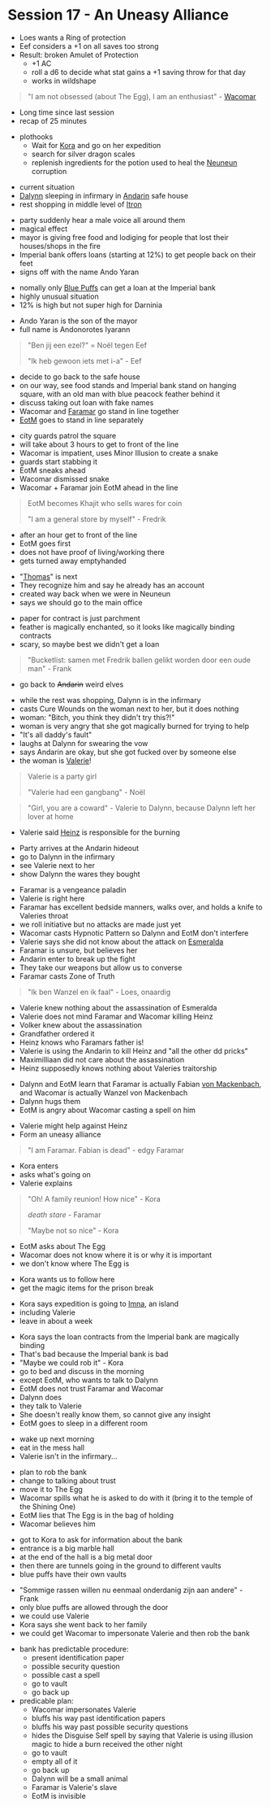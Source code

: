 # Session 17 - An Uneasy Alliance

- Loes wants a Ring of protection
- Eef considers a +1 on all saves too strong
- Result: broken Amulet of Protection
    - +1 AC
    - roll a d6 to decide what stat gains a +1 saving throw for that day
    - works in wildshape

> "I am not obsessed (about The Egg), I am an enthusiast" - [Wacomar](https://bookstack.hemels.me/books/Darninia/page/wacomar-illitris)

- Long time since last session
- recap of 25 minutes

+ plothooks
    - Wait for [Kora](https://bookstack.hemels.me/books/Darninia/page/culorianacora) and go on her expedition
    - search for silver dragon scales
    - replenish ingredients for the potion used to heal the [Neuneun](https://bookstack.hemels.me/books/Darninia/page/nenen) corruption

- current situation
- [Dalynn](https://bookstack.hemels.me/books/Darninia/page/dalynn-lathrana) sleeping in infirmary in [Andarin](https://bookstack.hemels.me/books/Darninia/page/the-andarin) safe house
- rest shopping in middle level of [Itron](https://bookstack.hemels.me/books/Darninia/page/itron)

+ party suddenly hear a male voice all around them
+ magical effect
+ mayor is giving free food and lodiging for people that lost their houses/shops in the fire
+ Imperial bank offers loans (starting at 12%) to get people back on their feet
+ signs off with the name Ando Yaran

- nomally only [Blue Puffs](https://bookstack.hemels.me/books/Darninia/page/the-blue-puffs) can get a loan at the Imperial bank
- highly unusual situation
- 12% is high but not super high for Darninia

+ Ando Yaran is the son of the mayor
+ full name is Andonorotes Iyarann

> "Ben jij een ezel?" = Noël tegen Eef
>
>"Ik heb gewoon iets met i-a" - Eef

+ decide to go back to the safe house
+ on our way, see food stands and Imperial bank stand on hanging square, with an old man with blue peacock feather behind it
+ discuss taking out loan with fake names
+ Wacomar and [Faramar](https://bookstack.hemels.me/books/Darninia/page/faramar-illitris) go stand in line together
+ [EotM](https://bookstack.hemels.me/books/Darninia/page/eye-of-the-mountain) goes to stand in line separately

- city guards patrol the square
- will take about 3 hours to get to front of the line
- Wacomar is impatient, uses Minor Illusion to create a snake
- guards start stabbing it
- EotM sneaks ahead
- Wacomar dismissed snake
- Wacomar + Faramar join EotM ahead in the line

> EotM becomes Khajit who sells wares for coin
>
> "I am a general store by myself" - Fredrik

- after an hour get to front of the line
- EotM goes first
- does not have proof of living/working there
- gets turned away emptyhanded

+ "[Thomas](https://bookstack.hemels.me/books/Darninia/page/wacomar-illitris#Thomas%20"the%20Treasurer"%20Tancus%20Enginius%20the%20First%20(of%20Many))" is next
+ They recognize him and say he already has an account
+ created way back when we were in Neuneun
+ says we should go to the main office

- paper for contract is just parchment
- feather is magically enchanted, so it looks like magically binding contracts
- scary, so maybe best we didn't get a loan

> "Bucketlist: samen met Fredrik ballen gelikt worden door een oude man" - Frank

- go back to ~~Andarin~~ weird elves

+ while the rest was shopping, Dalynn is in the infirmary
+ casts Cure Wounds on the woman next to her, but it does nothing
+ woman: "Bitch, you think they didn't try this?!"
+ woman is very angry that she got magically burned for trying to help
+ "It's all daddy's fault"
+ laughs at Dalynn for swearing the vow
+ says Andarin are okay, but she got fucked over by someone else
+ the woman is [Valerie](https://bookstack.hemels.me/books/Darninia/page/the-von-mackenbach-family#Valerie%20von%20Mackenbach)!

> Valerie is a party girl
>
> "Valerie had een gangbang" - Noël

> "Girl, you are a coward" - Valerie to Dalynn, because Dalynn left her lover at home

- Valerie said [Heinz](https://bookstack.hemels.me/books/Darninia/page/the-von-mackenbach-family#Heinz%20von%20Mackenbach) is responsible for the burning

+ Party arrives at the Andarin hideout
+ go to Dalynn in the infirmary
+ see Valerie next to her
+ show Dalynn the wares they bought

- Faramar is a vengeance paladin
- Valerie is right here
- Faramar has excellent bedside manners, walks over, and holds a knife to Valeries throat
- we roll initiative but no attacks are made just yet
- Wacomar casts Hypnotic Pattern so Dalynn and EotM don't interfere
- Valerie says she did not know about the attack on [Esmeralda](https://bookstack.hemels.me/books/Darninia/page/the-von-mackenbach-family#Esmeralda%20von%20Mackenbach)
- Faramar is unsure, but believes her
- Andarin enter to break up the fight
- They take our weapons but allow us to converse
- Faramar casts Zone of Truth

> "Ik ben Wanzel en ik faal" - Loes, onaardig

- Valerie knew nothing about the assassination of Esmeralda
- Valerie does not mind Faramar and Wacomar killing Heinz
- Volker knew about the assassination
- Grandfather ordered it
- Heinz knows who Faramars father is!
- Valerie is using the Andarin to kill Heinz and "all the other dd pricks"
- Maximilliaan did not care about the assassination
- Heinz supposedly knows nothing about Valeries traitorship

+ Dalynn and EotM learn that Faramar is actually Fabian [von Mackenbach](https://bookstack.hemels.me/books/Darninia/page/the-von-mackenbach-family), and Wacomar is actually Wanzel von Mackenbach
+ Dalynn hugs them
+ EotM is angry about Wacomar casting a spell on him

- Valerie might help against Heinz
- Form an uneasy alliance

> "I am Faramar. Fabian is dead" - edgy Faramar

- Kora enters
- asks what's going on
- Valerie explains

> "Oh! A family reunion! How nice" - Kora
>
> _death stare_ - Faramar
>
> "Maybe not so nice" - Kora

- EotM asks about The Egg
- Wacomar does not know where it is or why it is important
- we don't know where The Egg is

+ Kora wants us to follow here
+ get the magic items for the prison break

- Kora says expedition is going to [Imna](https://bookstack.hemels.me/books/Darninia/page/imnahofo-sgoma), an island
- including Valerie
- leave in about a week

+ Kora says the loan contracts from the Imperial bank are magically binding
+ That's bad because the Imperial bank is bad
+ "Maybe we could rob it" - Kora
+ go to bed and discuss in the morning
+ except EotM, who wants to talk to Dalynn
+ EotM does not trust Faramar and Wacomar
+ Dalynn does
+ they talk to Valerie
+ She doesn't really know them, so cannot give any insight
+ EotM goes to sleep in a different room

- wake up next morning
- eat in the mess hall
- Valerie isn't in the infirmary...

+ plan to rob the bank
+ change to talking about trust
+ move it to The Egg
+ Wacomar spills what he is asked to do with it (bring it to the temple of the Shining One)
+ EotM lies that The Egg is in the bag of holding
+ Wacomar believes him

- got to Kora to ask for information about the bank
- entrance is a big marble hall
- at the end of the hall is a big metal door
- then there are tunnels going in the ground to different vaults
- blue puffs have their own vaults

+ "Sommige rassen willen nu eenmaal onderdanig zijn aan andere" - Frank
+ only blue puffs are allowed through the door
+ we could use Valerie
+ Kora says she went back to her family
+ we could get Wacomar to impersonate Valerie and then rob the bank

- bank has predictable procedure:
    - present identification paper
    - possible security question
    - possible cast a spell
    - go to vault
    - go back up
- predicable plan:
    - Wacomar impersonates Valerie
    - bluffs his way past identification papers
    - bluffs his way past possible security questions
    - hides the Disguise Self spell by saying that Valerie is using illusion magic to hide a burn received the other
      night
    - go to vault
    - empty all of it
    - go back up
    - Dalynn will be a small animal
    - Faramar is Valerie's slave
    - EotM is invisible